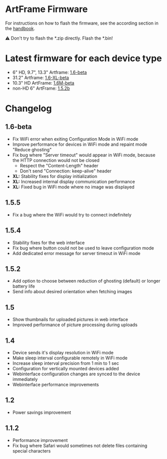 # ArtFrame Firmware
For instructions on how to flash the firmware, see the according section in the [handbook](https://framelabs.eu/firmware-update).

⚠ Don't try to flash the *.zip directly. Flash the *.bin!

# Latest firmware for each device type
* 6" HD, 9.7", 13.3" Artframe: [1.6-beta](ArtFrame-Firmware-1.6-beta.zip?raw=1)
* 31.2" Artframe: [1.6-XL-beta](ArtFrame-Firmware-1.6-XL-beta.zip?raw=1)
* 10.3" HD ArtFrame: [1.6M-beta](ArtFrame-Firmware-1.6M-beta.zip?raw=1)
* non-HD 6" ArtFrame: [1.5.2b](ArtFrame-Firmware-1.5.2b.zip?raw=1)

# Changelog

## 1.6-beta
* Fix WiFi error when exiting Configuration Mode in WiFi mode
* Improve performance for devices in WiFi mode and repaint mode "Reduce ghosting"
* Fix bug where "Server timeout" would appear in WiFi mode, because the HTTP connection would not be closed
    * Respect the "Content-Length" header
    * Don't send "Connection: keep-alive" header
* **XL:** Stability fixes for display initialization
* **XL:** Increased internal display communication performance
* **XL:** Fixed bug in WiFi mode where no image was displayed

## 1.5.5
* Fix a bug where the WiFi would try to connect indefinitely

## 1.5.4
* Stability fixes for the web interface
* Fix bug where button could not be used to leave configuration mode
* Add dedicated error message for server timeout in WiFi mode

## 1.5.2
* Add option to choose between reduction of ghosting (default) or longer battery life
* Send info about desired orientation when fetching images

## 1.5
* Show thumbnails for uploaded pictures in web interface
* Improved performance of picture processing during uploads

## 1.4
* Device sends it's display resolution in WiFi mode
* Make sleep interval configurable remotely in WiFi mode
* Increase sleep interval precision from 1 min to 1 sec
* Configuration for vertically mounted devices added
* Webinterface configuration changes are synced to the device immediately
* Webinterface performance improvements

## 1.2
* Power savings improvement

## 1.1.2
* Performance improvement
* Fix bug where Safari would sometimes not delete files containing special characters
